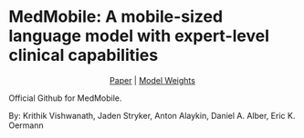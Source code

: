 # MedMobile: A mobile-sized language model with expert-level clinical capabilities


<div align="center">

[Paper](https://arxiv.org/abs/2410.09019) | [Model Weights](https://huggingface.co/KrithikV/MedMobile)

</div>

Official Github for MedMobile.

By: Krithik Vishwanath, Jaden Stryker, Anton Alaykin, Daniel A. Alber, Eric K. Oermann
